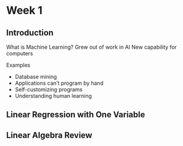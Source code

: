 # Week 1 

## Introduction

What is Machine Learning? 
Grew out of work in AI
New capability for computers
 
Examples

- Database mining 
- Applications can’t program by hand
- Self-customizing programs
- Understanding human learning

## Linear Regression with One Variable

## Linear Algebra Review
